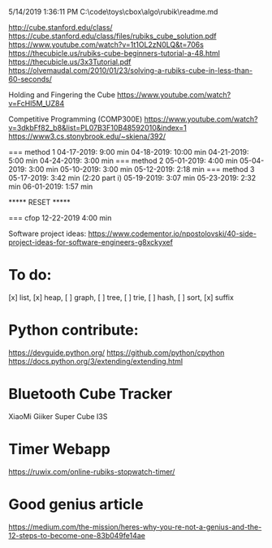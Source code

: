 5/14/2019 1:36:11 PM     C:\code\toys\cbox\algo\rubik\readme.md

http://cube.stanford.edu/class/
https://cube.stanford.edu/class/files/rubiks_cube_solution.pdf
https://www.youtube.com/watch?v=1t1OL2zN0LQ&t=706s
https://thecubicle.us/rubiks-cube-beginners-tutorial-a-48.html
https://thecubicle.us/3x3Tutorial.pdf
https://olvemaudal.com/2010/01/23/solving-a-rubiks-cube-in-less-than-60-seconds/

Holding and Fingering the Cube
https://www.youtube.com/watch?v=FcHl5M_UZ84

Competitive Programming (COMP300E)
https://www.youtube.com/watch?v=3dkbFf82_b8&list=PL07B3F10B48592010&index=1
https://www3.cs.stonybrook.edu/~skiena/392/

=== method 1
04-17-2019:  9:00 min
04-18-2019: 10:00 min
04-21-2019:  5:00 min
04-24-2019:  3:00 min
=== method 2
05-01-2019:  4:00 min
05-04-2019:  3:00 min
05-10-2019:  3:00 min
05-12-2019:  2:18 min
=== method 3
05-17-2019:  3:42 min (2:20 part i)
05-19-2019:  3:07 min
05-23-2019:  2:32 min
06-01-2019:  1:57 min

***** RESET *****

=== cfop
12-22-2019   4:00 min


Software project ideas:
https://www.codementor.io/npostolovski/40-side-project-ideas-for-software-engineers-g8xckyxef


To do:
=====
[x] list, [x] heap, [ ] graph, [ ] tree, [ ] trie, 
[ ] hash, [ ] sort, [x] suffix

Python contribute:
=================
https://devguide.python.org/
https://github.com/python/cpython
https://docs.python.org/3/extending/extending.html

Bluetooth Cube Tracker
======================
XiaoMi Giiker Super Cube I3S

Timer Webapp
============
https://ruwix.com/online-rubiks-stopwatch-timer/

Good genius article
===================
https://medium.com/the-mission/heres-why-you-re-not-a-genius-and-the-12-steps-to-become-one-83b049fe14ae


